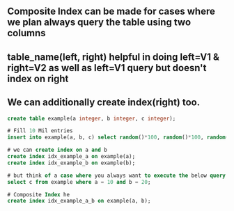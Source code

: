 ## Composite Index can be made for cases where we plan always query the table using two columns
## table_name(left, right) helpful in doing left=V1 & right=V2 as well as left=V1 query but doesn't index on right
## We can additionally create index(right) too.

```sql
create table example(a integer, b integer, c integer);

# Fill 10 Mil entries
insert into example(a, b, c) select random()*100, random()*100, random()*100  from generate_series(0, 10000000);

# we can create index on a and b
create index idx_example_a on example(a);
create index idx_example_b on example(b);

# but think of a case where you always want to execute the below query
select c from example where a = 10 and b = 20;

# Composite Index he
create index idx_example_a_b on example(a, b);
```